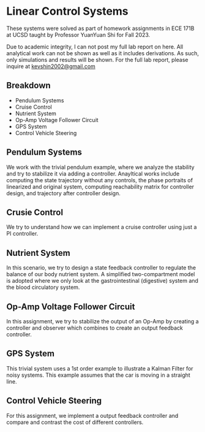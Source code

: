 # Linear Control Systems
These systems were solved as part of homework assignments in ECE 171B at UCSD taught by Professor YuanYuan Shi for Fall 2023.

Due to academic integrity, I can not post my full lab report on here. All analytical work can not be shown as well as it includes derivations. As such, only simulations and results will be shown. For the full lab report, please inquire at kevshin2002@gmail.com

## Breakdown
- Pendulum Systems
- Cruise Control 
- Nutrient System
- Op-Amp Voltage Follower Circuit
- GPS System
- Control Vehicle Steering

## Pendulum Systems
We work with the trivial pendulum example, where we analyze the stability and try to stabilize it via adding a controller. Anayltical works include computing the state trajectory without any controls, the phase portraits of linearized and original system, computing reachability matrix for controller design, and trajectory after controller design.

## Crusie Control
We try to understand how we can implement a cruise controller using just a PI controller. 

## Nutrient System
In this scenario, we try to design a state feedback controller to regulate the balance of our body nutrient system. A simplified two-compartment model is adopted where we only look at the gastrointestinal (digestive) system and the blood circulatory system.

## Op-Amp Voltage Follower Circuit
In this assignment, we try to stabilize the output of an Op-Amp by creating a controller and observer which combines to create an output feedback controller.

## GPS System
This trivial system uses a 1st order example to illustrate a Kalman Filter for noisy systems. This example assumes that the car is moving in a straight line.

## Control Vehicle Steering
For this assignment, we implement a output feedback controller and compare and contrast the cost of different controllers. 